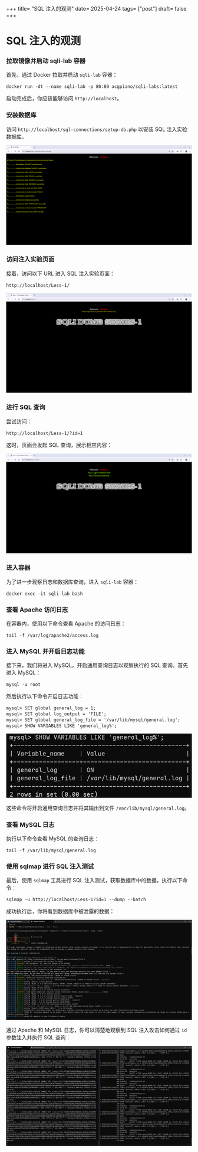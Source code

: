 +++
title= "SQL 注入的观测"
date= 2025-04-24
tags= ["post"]
draft= false
+++

# SQL 注入的观测

### 拉取镜像并启动 sqli-lab 容器

首先，通过 Docker 拉取并启动 `sqli-lab` 容器：

```shell
docker run -dt --name sqli-lab -p 80:80 acgpiano/sqli-labs:latest
```

启动完成后，你应该能够访问 `http://localhost`。

### 安装数据库

访问 `http://localhost/sql-connections/setup-db.php` 以安装 SQL 注入实验数据库。

![安装数据库](assets/image-20250423224246712.png)

### 访问注入实验页面

接着，访问以下 URL 进入 SQL 注入实验页面：

```
http://localhost/Less-1/
```

![访问实验页面](assets/image-20250423224332261.png)

### 进行 SQL 查询

尝试访问：

```
http://localhost/Less-1/?id=1
```

这时，页面会发起 SQL 查询，展示相应内容：

![SQL 查询页面](assets/image-20250423224359700.png)

### 进入容器

为了进一步观察日志和数据库查询，进入 `sqli-lab` 容器：

```shell
docker exec -it sqli-lab bash
```

### 查看 Apache 访问日志

在容器内，使用以下命令查看 Apache 的访问日志：

```shell
tail -f /var/log/apache2/access.log
```

### 进入 MySQL 并开启日志功能

接下来，我们将进入 MySQL，开启通用查询日志以观察执行的 SQL 查询。首先进入 MySQL：

```shell
mysql -u root
```

然后执行以下命令开启日志功能：

```mysql
mysql> SET global general_log = 1;
mysql> SET global log_output = 'FILE';
mysql> SET global general_log_file = '/var/lib/mysql/general.log';
mysql> SHOW VARIABLES LIKE 'general_log%';
```

![image-20250423232035055](assets/image-20250423232035055.png)

这些命令将开启通用查询日志并将其输出到文件 `/var/lib/mysql/general.log`。

### 查看 MySQL 日志

执行以下命令查看 MySQL 的查询日志：

```shell
tail -f /var/lib/mysql/general.log
```

### 使用 sqlmap 进行 SQL 注入测试

最后，使用 `sqlmap` 工具进行 SQL 注入测试，获取数据库中的数据。执行以下命令：

```shell
sqlmap -u http://localhost/Less-1?id=1 --dump --batch
```

成功执行后，你将看到数据库中被泄露的数据：

![image-20250423231015136](assets/image-20250423231015136.png)

通过 Apache 和 MySQL 日志，你可以清楚地观察到 SQL 注入攻击如何通过 `id` 参数注入并执行 SQL 查询：

![sqlmap 测试结果](assets/image-20250423230352032.png)
